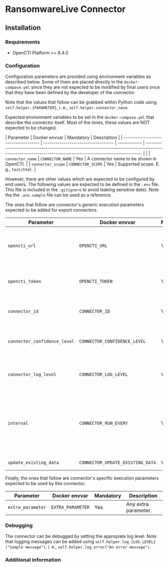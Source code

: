 # RansomwareLive Connector

<!--
General description of the connector
* What it does
* How it works
* Special requirements
* Use case description
* ...
-->

## Installation

### Requirements

- OpenCTI Platform >= 6.4.0

### Configuration

Configuration parameters are provided using environment variables as described below.
Some of them are placed directly in the `docker-compose.yml` since they are not expected to be modified by final users once that they have been defined by the developer of the connector.

Note that the values that follow can be grabbed within Python code using `self.helper.{PARAMETER}`, i. e., `self.helper.connector_nane`.

Expected environment variables to be set in the  `docker-compose.yml` that describe the connector itself.
Most of the times, these values are NOT expected to be changed.

| Parameter                            | Docker envvar                       | Mandatory    | Description                                                                                                                                                |
| ------------------------------------ | ----------------------------------- | ------------ | ---------------------------------------------------------------------------------------------------------------------------------------------------------- |                                                                                                   |
| `connector_name`                     | `CONNECTOR_NAME`                    | Yes          | A connector name to be shown in OpenCTI.                                                                                                                   |
| `connector_scope`                    | `CONNECTOR_SCOPE`                   | Yes          | Supported scope. E. g., `text/html`.                                                                                                                       |

However, there are other values which are expected to be configured by end users.
The following values are expected to be defined in the `.env` file.
This file is included in the `.gitignore` to avoid leaking sensitive date). 
Note tha the `.env.sample` file can be used as a reference.

The ones that follow are connector's generic execution parameters expected to be added for export connectors.

| Parameter                            | Docker envvar                       | Mandatory    | Description                                                                                                                                                |
| ------------------------------------ | ----------------------------------- | ------------ | ---------------------------------------------------------------------------------------------------------------------------------------------------------- |
| `opencti_url`                        | `OPENCTI_URL`                       | Yes          | The URL of the OpenCTI platform. Note that final `/` should be avoided. Example value: `http://opencti:8080`                                               |
| `opencti_token`                      | `OPENCTI_TOKEN`                     | Yes          | The default admin token configured in the OpenCTI platform parameters file.                                                                                |
| `connector_id`                       | `CONNECTOR_ID`                      | Yes          | A valid arbitrary `UUIDv4` that must be unique for this connector.                                                                                         |
| `connector_confidence_level`         | `CONNECTOR_CONFIDENCE_LEVEL`        | Yes          | The default confidence level for created sightings (a number between 1 and 4).                                                                             |
| `connector_log_level`                | `CONNECTOR_LOG_LEVEL`               | Yes          | The log level for this connector, could be `debug`, `info`, `warn` or `error` (less verbose).                                                              |
| `interval`                           | `CONNECTOR_RUN_EVERY`               | Yes          | The time unit is represented by a single character at the end of the string: d for days, h for hours, m for minutes, and s for seconds. e.g., 30s is 30 seconds. 1d is 1 day.                                                                                  |
| `update_existing_data`               | `CONNECTOR_UPDATE_EXISTING_DATA`    | Yes          | Whether to update known existing data.                                                                                                                     |


Finally, the ones that follow are connector's specific execution parameters expected to be used by this connector.

| Parameter                            | Docker envvar                       | Mandatory    | Description                                                                                                                                                |
| ------------------------------------ | ----------------------------------- | ------------ | ---------------------------------------------------------------------------------------------------------------------------------------------------------- |
| `extra_parameter`                    | `EXTRA_PARAMETER`                   | Yes          | Any extra parameter.                                                                                                                                       |

### Debugging ###

The connector can be debugged by setting the appropiate log level.
Note that logging messages can be added using `self.helper.log_{LOG_LEVEL}("Sample message")`, i. e., `self.helper.log_error("An error message")`.

<!-- Any additional information to help future users debug and report detailed issues concerning this connector -->

### Additional information

<!--
Any additional information about this connector
* What information is ingested/updated/changed
* What should the user take into account when using this connector
* ...
-->
